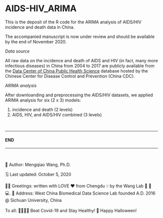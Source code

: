 # AIDS-HIV_ARIMA
This is the deposit of the R code for the ARIMA analysis of AIDS/HIV incidence and death data in China.

The accompanied manuscript is now under review and should be available by the end of November 2020.
<br/>

*Data source*

All raw data on the incidence and death of AIDS and HIV (in fact, many more infectious diseases) in China from 2004 to 2017 are publicly available from the [Data Center of China Public Health Science](http://www.phsciencedata.cn/Share/en/) database hosted by the Chinese Center for Disease Control and Prevention (China CDC). 
<br/>

*ARIMA analysis*

After downloanding and preprocessing the AIDS/HIV datasets, we applied ARIMA analysis for six (2 x 3) models:
1. incidence and death (2 levels)
2. AIDS, HIV, and AIDS/HIV combined (3 levels)
<br/>

-----------------------------------------------------------------------------------------------------------------------------------------------------------------------------------
  #### END
-----------------------------------------------------------------------------------------------------------------------------------------------------------------------------------

<br/>

:adult: Author: Mengqiao Wang, Ph.D.

:spiral_calendar: Last updated: October 5, 2020

🤟🏻 Greetings: written with LOVE :heart: from Chengdu :mahjong: by the Wang Lab :dna: :test_tube: :computer:.
📍 Address: West China Biomedical Data Science Lab founded A.D. 2016 @ Sichuan University, China
<br/><br/>
           To all: :family_man_woman_girl_boy: Beat Covid-19 and Stay Healthy! :jack_o_lantern: Happy Halloween!
